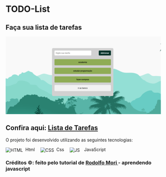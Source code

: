 # TODO-List

## Faça sua lista de tarefas 

<img src="https://raw.githubusercontent.com/vivianezzt/TODO-List/main/img/TODO-list.png">

## Confira aqui: <a href="https://viviane-todo-list.vercel.app/">Lista de Tarefas</a>

O projeto foi desenvolvido utilizando as seguintes tecnologias:<br>

<div style="display: inline_block">
   <img align="center" alt="HTML" height="50" width="50" src="https://icons-for-free.com/download-icon-icon++html+icon-1320194800994962643_512.png">&nbsp; Html&emsp; 
   <img align="center" alt="CSS" height="70" width="70" src="https://icons-for-free.com/download-icon-css+develop+language+layout+programming+style+icon-1320165728409893942_512.png">&nbsp; Css&emsp;
    <img align="center" alt="JS" height="50" width="50" src="https://cdn.iconscout.com/icon/free/png-256/javascript-2752148-2284965.png">&emsp;JavaScript
</div> 

### Créditos &copy;: feito pelo tutorial de <a href="https://www.youtube.com/@RodolfoMori"> Rodolfo Mori </a> - aprendendo javascript 
